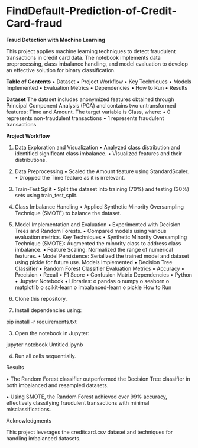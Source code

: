 # FindDefault-Prediction-of-Credit-Card-fraud

**Fraud Detection with Machine Learning**

This project applies machine learning techniques to detect fraudulent transactions in credit card data. The notebook implements data preprocessing, class imbalance handling, and model evaluation to develop an effective solution for binary classification.

**Table of Contents**
  •	Dataset
•	Project Workflow
•	Key Techniques
•	Models Implemented
•	Evaluation Metrics
•	Dependencies
•	How to Run
•	Results

**Dataset**
The dataset includes anonymized features obtained through Principal Component Analysis (PCA) and contains two untransformed features: Time and Amount. The target variable is Class, where:
•	0 represents non-fraudulent transactions
•	1 represents fraudulent transactions

**Project Workflow**
1.	Data Exploration and Visualization
•	Analyzed class distribution and identified significant class imbalance.
•	Visualized features and their distributions.

2.	Data Preprocessing
•	Scaled the Amount feature using StandardScaler.
•	Dropped the Time feature as it is irrelevant.

3.	Train-Test Split
•	Split the dataset into training (70%) and testing (30%) sets using train_test_split.

4.	Class Imbalance Handling
•	Applied Synthetic Minority Oversampling Technique (SMOTE) to balance the dataset.

5.	Model Implementation and Evaluation
•	Experimented with Decision Trees and Random Forests.
•	Compared models using various evaluation metrics.
Key Techniques
•	Synthetic Minority Oversampling Technique (SMOTE): Augmented the minority class to address class imbalance.
•	Feature Scaling: Normalized the range of numerical features.
•	Model Persistence: Serialized the trained model and dataset using pickle for future use.
Models Implemented
•	Decision Tree Classifier
•	Random Forest Classifier
Evaluation Metrics
•	Accuracy
•	Precision
•	Recall
•	F1 Score
•	Confusion Matrix
Dependencies
•	Python
•	Jupyter Notebook
•	Libraries:
o	pandas
o	numpy
o	seaborn
o	matplotlib
o	scikit-learn
o	imbalanced-learn
o	pickle
How to Run

1.	Clone this repository.

2.	Install dependencies using:

pip install -r requirements.txt

3.	Open the notebook in Jupyter:

jupyter notebook Untitled.ipynb

4.	Run all cells sequentially.


Results

•	The Random Forest classifier outperformed the Decision Tree classifier in both imbalanced and resampled datasets.

•	Using SMOTE, the Random Forest achieved over 99% accuracy, effectively classifying fraudulent transactions with minimal misclassifications.

Acknowledgments

This project leverages the creditcard.csv dataset and techniques for handling imbalanced datasets.

